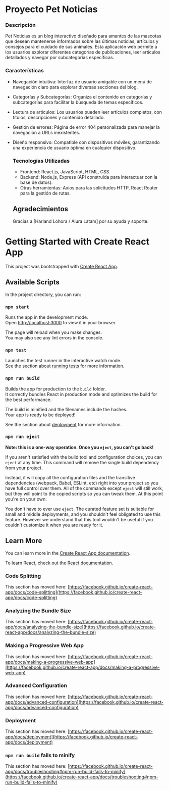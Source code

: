 <h1>Proyecto Pet Noticias</h1>

<h3>Descripción</h3>

Pet Noticias es un blog interactivo diseñado para amantes de las mascotas que desean mantenerse informados sobre las últimas noticias, artículos y consejos para el cuidado de sus animales. Esta aplicación web permite a los usuarios explorar diferentes categorías de publicaciones, leer artículos detallados y navegar por subcategorías específicas.

<h3>Características</h3>

- Navegación intuitiva: Interfaz de usuario amigable con un menú de navegación claro para explorar diversas secciones del blog.
- Categorías y Subcategorías: Organiza el contenido en categorías y subcategorías para facilitar la búsqueda de temas específicos.
- Lectura de artículos: Los usuarios pueden leer artículos completos, con títulos, descripciones y contenido detallado.
- Gestión de errores: Página de error 404 personalizada para manejar la navegación a URLs inexistentes.
- Diseño responsivo: Compatible con dispositivos móviles, garantizando una experiencia de usuario óptima en cualquier dispositivo.

  <h3>Tecnologías Utilizadas</h3>

  - Frontend: React.js, JavaScript, HTML, CSS.
  - Backend: Node.js, Express (API construida para interactuar con la base de datos).
  - Otras herramientas: Axios para las solicitudes HTTP, React Router para la gestión de rutas.

  <h2>Agradecimientos</h2>
  
  Gracias a [Harland Lohora / Alura Latam] por su ayuda y soporte.



# Getting Started with Create React App

This project was bootstrapped with [Create React App](https://github.com/facebook/create-react-app).

## Available Scripts

In the project directory, you can run:

### `npm start`

Runs the app in the development mode.\
Open [http://localhost:3000](http://localhost:3000) to view it in your browser.

The page will reload when you make changes.\
You may also see any lint errors in the console.

### `npm test`

Launches the test runner in the interactive watch mode.\
See the section about [running tests](https://facebook.github.io/create-react-app/docs/running-tests) for more information.

### `npm run build`

Builds the app for production to the `build` folder.\
It correctly bundles React in production mode and optimizes the build for the best performance.

The build is minified and the filenames include the hashes.\
Your app is ready to be deployed!

See the section about [deployment](https://facebook.github.io/create-react-app/docs/deployment) for more information.

### `npm run eject`

**Note: this is a one-way operation. Once you `eject`, you can't go back!**

If you aren't satisfied with the build tool and configuration choices, you can `eject` at any time. This command will remove the single build dependency from your project.

Instead, it will copy all the configuration files and the transitive dependencies (webpack, Babel, ESLint, etc) right into your project so you have full control over them. All of the commands except `eject` will still work, but they will point to the copied scripts so you can tweak them. At this point you're on your own.

You don't have to ever use `eject`. The curated feature set is suitable for small and middle deployments, and you shouldn't feel obligated to use this feature. However we understand that this tool wouldn't be useful if you couldn't customize it when you are ready for it.

## Learn More

You can learn more in the [Create React App documentation](https://facebook.github.io/create-react-app/docs/getting-started).

To learn React, check out the [React documentation](https://reactjs.org/).

### Code Splitting

This section has moved here: [https://facebook.github.io/create-react-app/docs/code-splitting](https://facebook.github.io/create-react-app/docs/code-splitting)

### Analyzing the Bundle Size

This section has moved here: [https://facebook.github.io/create-react-app/docs/analyzing-the-bundle-size](https://facebook.github.io/create-react-app/docs/analyzing-the-bundle-size)

### Making a Progressive Web App

This section has moved here: [https://facebook.github.io/create-react-app/docs/making-a-progressive-web-app](https://facebook.github.io/create-react-app/docs/making-a-progressive-web-app)

### Advanced Configuration

This section has moved here: [https://facebook.github.io/create-react-app/docs/advanced-configuration](https://facebook.github.io/create-react-app/docs/advanced-configuration)

### Deployment

This section has moved here: [https://facebook.github.io/create-react-app/docs/deployment](https://facebook.github.io/create-react-app/docs/deployment)

### `npm run build` fails to minify

This section has moved here: [https://facebook.github.io/create-react-app/docs/troubleshooting#npm-run-build-fails-to-minify](https://facebook.github.io/create-react-app/docs/troubleshooting#npm-run-build-fails-to-minify)
